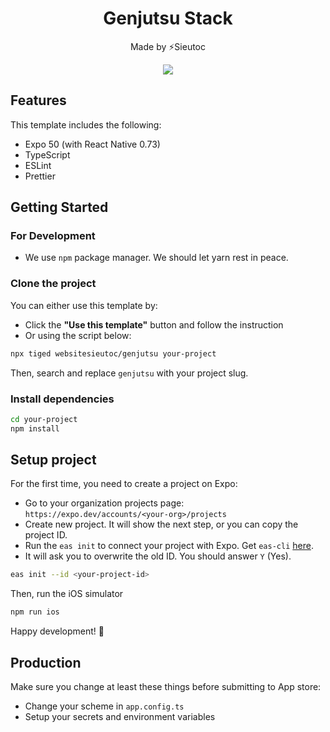 <h1 align="center">Genjutsu Stack</h1>

<p align="center">Made by ⚡Sieutoc</p>

<p align="center" width="100%">
    <img src="https://i.imgflip.com/8d069s.jpg" />
</p>

## Features

This template includes the following:

- Expo 50 (with React Native 0.73)
- TypeScript
- ESLint
- Prettier

## Getting Started

### For Development

- We use `npm` package manager. We should let yarn rest in peace.

### Clone the project

You can either use this template by:

- Click the **"Use this template"** button and follow the instruction
- Or using the script below:

```bash
npx tiged websitesieutoc/genjutsu your-project
```

Then, search and replace `genjutsu` with your project slug.

### Install dependencies

```bash
cd your-project
npm install
```

## Setup project

For the first time, you need to create a project on Expo:

- Go to your organization projects page: `https://expo.dev/accounts/<your-org>/projects`
- Create new project. It will show the next step, or you can copy the project ID.
- Run the `eas init` to connect your project with Expo. Get `eas-cli` [here](https://docs.expo.dev/build/setup/#install-the-latest-eas-cli).
- It will ask you to overwrite the old ID. You should answer `Y` (Yes).

```bash
eas init --id <your-project-id>
```

Then, run the iOS simulator

```bash
npm run ios
```

Happy development! :tada:

## Production

Make sure you change at least these things before submitting to App store:

- Change your scheme in `app.config.ts`
- Setup your secrets and environment variables
